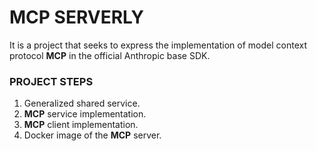 ﻿# MCP SERVERLY
It is a project that seeks to express the implementation of model context protocol **MCP** in the official Anthropic base SDK.

### PROJECT STEPS
1. Generalized shared service.
2. **MCP** service implementation.
3. **MCP** client implementation.
4. Docker image of the **MCP** server.

